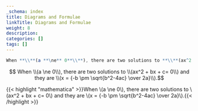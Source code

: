 ```yaml
---
_schema: index
title: Diagrams and Formulae
linkTitle: Diagrams and Formulae
weight: 8
description:
categories: []
tags: []
---
```

```mathematica
When **\\**(a **\ne** 0**\\**), there are two solutions to **\\**(ax^2 + bx + c= 0**\\**) and they are **\\**(x = {-b **\pm** **\sqrt**{b^2-4ac} **\over** 2a}**\\**).
```

```math

When \\(a \ne 0\\), there are two solutions to \\(ax^2 + bx + c= 0\\) and they are \\(x = {-b \pm \sqrt{b^2-4ac} \over 2a}\\).
```
{{< highlight "mathematica" >}}When \\(a \ne 0\\), there are two solutions to \\(ax^2 + bx + c= 0\\) and they are \\(x = {-b \pm \sqrt{b^2-4ac} \over 2a}\\).{{< /highlight >}}